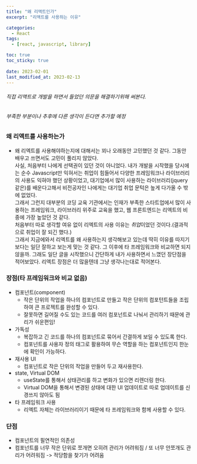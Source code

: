 ```yaml
---
title: "왜 리액트인가"
excerpt: "리액트를 사용하는 이유"

categories:
  - React
tags:
  - [react, javascript, library]

toc: true
toc_sticky: true
 
date: 2023-02-01
last_modified_at: 2023-02-13
---
```


###### 직접 리액트로 개발을 하면서 들었던 의문을 해결하기위해 써본다.
###### 부족한 부분이나 추후에 다른 생각이 든다면 추가할 예정

### 왜 리액트를 사용하는가
- 왜 리엑트를 사용해야하는지에 대해서는 꾀나 오래동안 고민했던 것 같다. 그동안 배우고 쓰면서도 고민이 풀리지 않았다.</br>
    사실, 처음부터 나에게 선택권이 있던 것이 아니었다. 내가 개발을 시작했을 당시에는 순수 Javascript만 익혀서는 취업이 힘들어서 다양한 프레임워크나 라이브러리의 사용도 익혀야 했던 상황이었고, 대기업에서 많이 사용하는 라이브러리(jquery 같은)를 배운다고해서 비전공자인 나에게는 대기업 취업 문턱은 높게 다가올 수 밖에 없었다.</br>
    그래서 그런지 대부분의 코딩 교육 기관에서는 인재가 부족한 스타트업에서 많이 사용하는 프레임워크, 라이브러리 위주로 교육을 했고, 웹 프론트엔드는 리엑트의 비중에 가장 높았던 것 같다.</br>
  처음부터 따로 생각할 여유 없이 리엑트의 사용 이유는 *취업*이었던 것이다.(결과적으로 취업이 잘 되긴 했다.)</br>
  그래서 지금에와서 리엑트를 왜 사용하는지 생각해보고 있는데 딱히 이유를 따지기보다는 일단 잘하고 보는게 맞는 것 같다. 그 이후에 타 프레임워크와 비교하면 되지 않을까. 그래도 일단 글을 시작했으니 간단하게 내가 사용하면서 느꼈던 장단점을 적어보았다. 리엑트 장점은 더 많을텐데 그냥 생각나는대로 적어본다.

### 장점(타 프레임워크와 비교 없음)
- 컴포넌트(component)
  - 작은 단위의 작업을 하나의 컴포넌트로 만들고 작은 단위의 컴포턴트들을 조립하여 큰 프로젝트를 완성할 수 있다.
  - 잘못하면 길어질 수도 있는 코드를 여러 컴포넌트로 나눠서 관리하기 때문에 관리가 쉬운편임!
- 가독성
  - 복잡하고 긴 코드를 하나의 컴포넌트로 묶어서 간결하게 보일 수 있도록 한다.
  - 컴포넌트를 사용자 정의 태그로 활용하여 무슨 역할을 하는 컴포넌트인지 한눈에 확인이 가능하다.
- 재사용 UI
  - 컴포넌트로 작은 단위의 작업을 만들어 두고 재사용한다.
- state, Virtual DOM
  - useState를 통해서 상태관리를 하고 변화가 있으면 리렌더링 한다.
  - Virtual DOM을 통해서 변경된 상태에 대한 UI 업데이트로 따로 업데이트를 신경쓰지 않아도 됨
- 타 프레임워크 사용
  - 리엑트 자체는 라이브러리이기 때문에 타 프레임워크와 함께 사용할 수 있다.

### 단점
- 컴포넌트의 필연적인 의존성
- 컴포넌트를 너무 작은 단위로 쪼개면 오히려 관리가 어려워짐 / 또 너무 안쪼개도 관리가 어려워짐 -> 적당함을 찾기가 어려움


